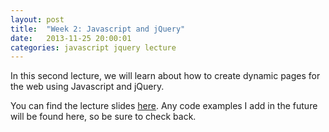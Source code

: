 ```yaml
---
layout: post
title:  "Week 2: Javascript and jQuery"
date:   2013-11-25 20:00:01
categories: javascript jquery lecture
---
```


In this second lecture, we will learn about how to create dynamic pages for the web using Javascript and jQuery. 

You can find the lecture slides [here][slides]. Any code examples I add in the future will be found here, so be sure to check back.

[slides]: https://docs.google.com/a/princeton.edu/presentation/d/1PjNziad5Pin4rOFhYuD1cgKybcDFq5fy0p-_7ucdIUU/edit#slide=id.g17afd2789_0135
